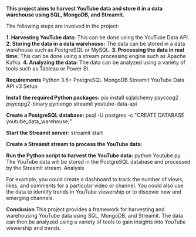 **This project aims to harvest YouTube data and store it in a data warehouse using SQL, MongoDB, and Streamit.**


The following steps are involved in the project:

**1. Harvesting YouTube data:** This can be done using the YouTube Data API.
**2. Storing the data in a data warehouse:** The data can be stored in a data warehouse such as PostgreSQL or MySQL.
**3. Processing the data in real time:** This can be done using a stream processing engine such as Apache Kafka.
**4. Analyzing the data:** The data can be analyzed using a variety of tools such as Tableau or Power BI.

**Requirements**
Python 3.6+
PostgreSQL
MongoDB
Streamit
YouTube Data API v3
Setup

**Install the required Python packages:**
pip install sqlalchemy psycopg2 psycopg2-binary pymongo streamit youtube-data-api

**Create a PostgreSQL database:**
psql -U postgres -c "CREATE DATABASE youtube_data_warehouse;"

**Start the Streamit server:**
streamit start

**Create a Streamit stream to process the YouTube data:**

**Run the Python script to harvest the YouTube data:**
python Youtube.py
The YouTube data will be stored in the PostgreSQL database and processed by the Streamit stream.
Analysis

For example, you could create a dashboard to track the number of views, likes, and comments for a particular video or channel. You could also use the data to identify trends in YouTube viewership or to discover new and emerging channels.

**Conclusion**
This project provides a framework for harvesting and warehousing YouTube data using SQL, MongoDB, and Streamit. The data can then be analyzed using a variety of tools to gain insights into YouTube viewership and trends.
